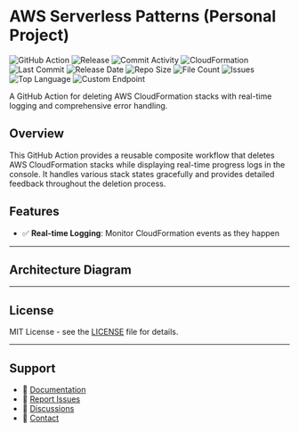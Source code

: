 # AWS Serverless Patterns (Personal Project)

![GitHub Action](https://img.shields.io/badge/GitHub-Action-blue?logo=github)&nbsp;![Release](https://github.com/subhamay-bhattacharyya/5206-serverless-patterns-cft/actions/workflows/release.yaml/badge.svg)&nbsp;![Commit Activity](https://img.shields.io/github/commit-activity/t/subhamay-bhattacharyya/5206-serverless-patterns-cft)&nbsp;![CloudFormation](https://img.shields.io/badge/AWS-CloudFormation-orange?logo=amazonaws)&nbsp;![Last Commit](https://img.shields.io/github/last-commit/subhamay-bhattacharyya/5206-serverless-patterns-cft)&nbsp;![Release Date](https://img.shields.io/github/release-date/subhamay-bhattacharyya/5206-serverless-patterns-cft)&nbsp;![Repo Size](https://img.shields.io/github/repo-size/subhamay-bhattacharyya/5206-serverless-patterns-cft)&nbsp;![File Count](https://img.shields.io/github/directory-file-count/subhamay-bhattacharyya/5206-serverless-patterns-cft)&nbsp;![Issues](https://img.shields.io/github/issues/subhamay-bhattacharyya/5206-serverless-patterns-cft)&nbsp;![Top Language](https://img.shields.io/github/languages/top/subhamay-bhattacharyya/5206-serverless-patterns-cft)&nbsp;![Custom Endpoint](https://img.shields.io/endpoint?url=https://gist.githubusercontent.com/bsubhamay/0332e20a3b5b48ba27b286e99218d726/raw/5206-serverless-patterns-cft.json?)


A GitHub Action for deleting AWS CloudFormation stacks with real-time logging and comprehensive error handling.

## Overview

This GitHub Action provides a reusable composite workflow that deletes AWS CloudFormation stacks while displaying real-time progress logs in the console. It handles various stack states gracefully and provides detailed feedback throughout the deletion process.

## Features

- ✅ **Real-time Logging**: Monitor CloudFormation events as they happen

---

## Architecture Diagram


---

## License

MIT License - see the [LICENSE](LICENSE) file for details.

---

## Support

- 📖 [Documentation](https://github.com/subhamay-bhattacharyya/5206-serverless-patterns-cft/wiki)
- 🐛 [Report Issues](https://github.com/subhamay-bhattacharyya/5206-serverless-patterns-cft/issues)
- 💬 [Discussions](https://github.com/subhamay-bhattacharyya/5206-serverless-patterns-cft/discussions)
- 📧 [Contact](mailto:support@subhamay.aws@gmail.com)